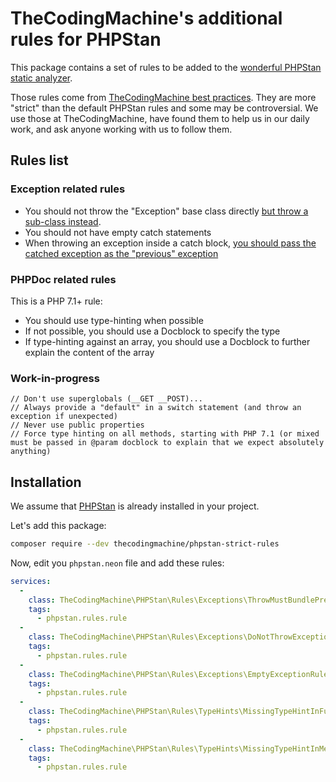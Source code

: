TheCodingMachine's additional rules for PHPStan
===============================================

This package contains a set of rules to be added to the [wonderful PHPStan static analyzer](https://github.com/phpstan/phpstan).

Those rules come from [TheCodingMachine best practices](http://bestpractices.thecodingmachine.com/).
They are more "strict" than the default PHPStan rules and some may be controversial. We use those at TheCodingMachine, have found them to help us in our daily work, and ask anyone working with us to follow them.

## Rules list

### Exception related rules

- You should not throw the "Exception" base class directly [but throw a sub-class instead](http://bestpractices.thecodingmachine.com/php/error_handling.html#subtyping-exceptions).
- You should not have empty catch statements
- When throwing an exception inside a catch block, [you should pass the catched exception as the "previous" exception](http://bestpractices.thecodingmachine.com/php/error_handling.html#wrapping-an-exception-do-not-lose-the-previous-exception)

### PHPDoc related rules

This is a PHP 7.1+ rule:

- You should use type-hinting when possible
- If not possible, you should use a Docblock to specify the type
- If type-hinting against an array, you should use a Docblock to further explain the content of the array


### Work-in-progress

    // Don't use superglobals (__GET __POST)...
    // Always provide a "default" in a switch statement (and throw an exception if unexpected)
    // Never use public properties
    // Force type hinting on all methods, starting with PHP 7.1 (or mixed must be passed in @param docblock to explain that we expect absolutely anything)

## Installation

We assume that [PHPStan](https://github.com/phpstan/phpstan) is already installed in your project.

Let's add this package:

```bash
composer require --dev thecodingmachine/phpstan-strict-rules
```

Now, edit you `phpstan.neon` file and add these rules:

```yml
services:
  -
    class: TheCodingMachine\PHPStan\Rules\Exceptions\ThrowMustBundlePreviousExceptionRule
    tags:
      - phpstan.rules.rule
  -
    class: TheCodingMachine\PHPStan\Rules\Exceptions\DoNotThrowExceptionBaseClassRule
    tags:
      - phpstan.rules.rule
  -
    class: TheCodingMachine\PHPStan\Rules\Exceptions\EmptyExceptionRule
    tags:
      - phpstan.rules.rule
  -
    class: TheCodingMachine\PHPStan\Rules\TypeHints\MissingTypeHintInFunctionRule
    tags:
      - phpstan.rules.rule
  -
    class: TheCodingMachine\PHPStan\Rules\TypeHints\MissingTypeHintInMethodRule
    tags:
      - phpstan.rules.rule
```
